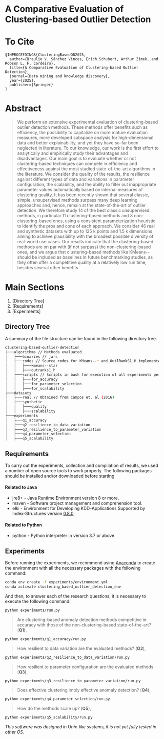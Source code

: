 # A Comparative Evaluation of Clustering-based Outlier Detection

# To Cite
    @INPROCEEDINGS{ClusteringBasedOD2025,
      author={Braulio V. Sánchez Vinces, Erich Schubert, Arthur Zimek, and Robson L. F. Cordeiro},
      title={A Comparative Evaluation of Clustering-based Outlier Detection},
      journal={Data mining and knowledge discovery},
      year={2025},
      publisher={Springer}
    }

# Abstract

> We perform an extensive experimental evaluation of clustering-based outlier detection methods. These methods offer benefits such as efficiency, the possibility to capitalize on more mature evaluation measures, more developed subspace analysis for high-dimensional data and better explainability, and yet they have so-far been neglected in literature. To our knowledge, our work is the first effort to analytically and empirically study their advantages and disadvantages. Our main goal is to evaluate whether or not clustering-based techniques can compete in efficiency and effectiveness against the most studied state-of-the-art algorithms in the literature. We consider the quality of the results, the resilience against different types of data and variations in parameter configuration, the scalability, and the ability to filter out inappropriate parameter values automatically based on internal measures of clustering quality. It has been recently shown that several classic, simple, unsupervised methods surpass many deep learning approaches and, hence, remain at the state-of-the-art of outlier detection. We therefore study $14$ of the best classic unsupervised methods, in particular $11$ clustering-based methods and $3$ non-clustering-based ones, using a consistent parameterization heuristic to identify the pros and cons of each approach. We consider $46$ real and synthetic datasets with up to $125$ k points and $1.5$ k dimensions aiming to achieve plausibility with the broadest possible diversity of real-world use cases. Our results indicate that the clustering-based methods are on par with (if not surpass) the non-clustering-based ones, and we argue that clustering-based methods like KMeans-- should be included as baselines in future benchmarking studies, as they often offer a competitive quality at a relatively low run time, besides several other benefits.

# Main Sections
1. [Directory Tree]
2. [Requirements]
3. [Experiments]

## Directory Tree

A summary of the file structure can be found in the following directory tree.

```bash
clustering-based-outlier-detection
├───algorithms // Methods evaluated 
│   ├───binaries // jars
│   ├───codes // Source codes for KMeans--* and OutlRankS1_H implementations
│   │   ├───kmeans--star
│   │   ├───outranks1_h
│   ├───scripts // Scripts in bash for execution of all experiments performed
│   │   ├───for_accuracy
│   │   ├───for_parameter_selection
│   │   ├───for_scalability
├───datasets
│   ├───real // Obtained from Campos et. al (2016)
│   ├───synthetic
│   │   ├───quality
│   │   ├───scalability
├───experiments
│   ├───q1_accuracy
│   ├───q2_resilience_to_data_variation
│   ├───q3_resilience_to_parameter_variation
│   ├───q4_parameter_selection
│   ├───q5_scalability
```

## Requirements

To carry out the experiments, collection and compilation of results, we used a number of open source tools to work properly. The following packages should be installed and/or downloaded before starting

#### Related to Java

- jre8+ - Java Runtime Environment version 8 or more.
- maven - Software project management and comprehension tool.
- elki - Environment for Developing KDD-Applications Supported by Index-Structures version [0.8.0](https://elki-project.github.io/releases/release_notes_0.8.0)

#### Related to Python

- python - Python interpreter in version 3.7 or above.

## Experiments

Before running the experiments, we recommend using [Anaconda](https://docs.anaconda.com/anaconda/install/) to create the environment with all the necessary packages with the following command:

```sh
conda env create -f experiments/environment.yml
conda activate clustering_based_outlier_detection_env
```

And then, to answer each of the research questions, it is necessary to execute the following command:

```sh
python experiments/run.py
```

> Are clustering-based anomaly detection methods competitive in accuracy with those of the non-clustering-based state-of-the-art? (**Q1**),

```sh
python experiments/q1_accuracy/run.py
```

> How resilient to data variation are the evaluated methods? (**Q2**),

```sh
python experiments/q2_resilience_to_data_variation/run.py
```

> How resilient to parameter configuration are the evaluated methods (**Q3**),

```sh
python experiments/q3_resilience_to_parameter_variation/run.py
```

> Does effective clustering imply effective anomaly detection? (**Q4**),

```sh
python experiments/q4_parameter_selection/run.py
```

> How do the methods scale up? (**Q5**),

```sh
python experiments/q5_scalability/run.py
```

_This software was designed in Unix-like systems, it is not yet fully tested in other OS._